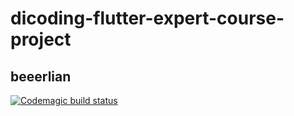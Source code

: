 # dicoding-flutter-expert-course-project
## beeerlian

[![Codemagic build status](https://api.codemagic.io/apps/61937f1d8c50362b6c389f85/workflow/61937f1d8c50362b6c389f84/<workflow-id>/status_badge.svg)](https://codemagic.io/apps/61937f1d8c50362b6c389f85/workflow/61937f1d8c50362b6c389f84/<workflow-id>/latest_build)